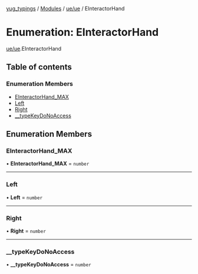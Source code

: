 [yug_typings](../README.md) / [Modules](../modules.md) / [ue/ue](../modules/ue_ue.md) / EInteractorHand

# Enumeration: EInteractorHand

[ue/ue](../modules/ue_ue.md).EInteractorHand

## Table of contents

### Enumeration Members

- [EInteractorHand\_MAX](ue_ue.EInteractorHand.md#einteractorhand_max)
- [Left](ue_ue.EInteractorHand.md#left)
- [Right](ue_ue.EInteractorHand.md#right)
- [\_\_typeKeyDoNoAccess](ue_ue.EInteractorHand.md#__typekeydonoaccess)

## Enumeration Members

### EInteractorHand\_MAX

• **EInteractorHand\_MAX** = `number`

___

### Left

• **Left** = `number`

___

### Right

• **Right** = `number`

___

### \_\_typeKeyDoNoAccess

• **\_\_typeKeyDoNoAccess** = `number`
